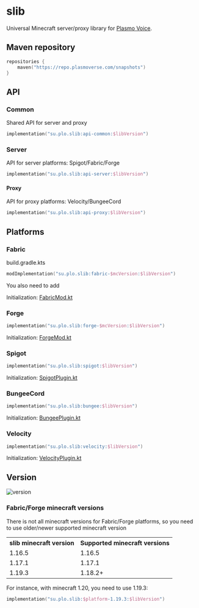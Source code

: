 # slib 
Universal Minecraft server/proxy library for [Plasmo Voice](https://github.com/plasmoapp/plasmo-voice).

## Maven repository
```kotlin
repositories {
    maven("https://repo.plasmoverse.com/snapshots")
}
```

## API

### Common
Shared API for server and proxy 
```kotlin
implementation("su.plo.slib:api-common:$libVersion")
```

### Server
API for server platforms: Spigot/Fabric/Forge
```kotlin
implementation("su.plo.slib:api-server:$libVersion")
```

#### Proxy
API for proxy platforms: Velocity/BungeeCord
```kotlin
implementation("su.plo.slib:api-proxy:$libVersion")
```

## Platforms

### Fabric
build.gradle.kts
```kotlin
modImplementation("su.plo.slib:fabric-$mcVersion:$libVersion")
```

You also need to add

Initialization: [FabricMod.kt](https://github.com/plasmoapp/mc-slib/blob/main/versions/src/test/kotlin/FabricMod.kt)

### Forge
```kotlin
implementation("su.plo.slib:forge-$mcVersion:$libVersion")
```

Initialization: [ForgeMod.kt](https://github.com/plasmoapp/mc-slib/blob/main/versions/1.19.3-forge/src/test/kotlin/ForgeMod.kt)

### Spigot
```kotlin
implementation("su.plo.slib:spigot:$libVersion")
```

Initialization: [SpigotPlugin.kt](https://github.com/plasmoapp/mc-slib/blob/main/spigot/src/test/kotlin/SpigotPlugin.kt)

### BungeeCord
```kotlin
implementation("su.plo.slib:bungee:$libVersion")
```

Initialization: [BungeePlugin.kt](https://github.com/plasmoapp/mc-slib/blob/main/bungee/src/test/kotlin/BungeePlugin.kt)

### Velocity
```kotlin
implementation("su.plo.slib:velocity:$libVersion")
```

Initialization: [VelocityPlugin.kt](https://github.com/plasmoapp/mc-slib/blob/main/velocity/src/test/kotlin/VelocityPlugin.kt)


## Version
<img alt="version" src="https://img.shields.io/badge/dynamic/xml?label=%20&query=/metadata/versioning/versions/version[not(contains(text(),'%2B'))][last()]&url=https://repo.plasmoverse.com/snapshots/su/plo/slib/common/maven-metadata.xml">

### Fabric/Forge minecraft versions
There is not all minecraft versions for Fabric/Forge platforms, so you need to use older/newer supported minecraft version
<table>
    <tbody>
        <tr>
            <th>slib minecraft version</th>
            <th>Supported minecraft versions</th>
        </tr>
        <tr>
            <td>1.16.5</td>
            <td>1.16.5</td>
        </tr>
        <tr>
            <td>1.17.1</td>
            <td>1.17.1</td>
        </tr>
        <tr>
            <td>1.19.3</td>
            <td>1.18.2+</td>
        </tr>
    </tbody>
</table>

For instance, with minecraft 1.20, you need to use 1.19.3:
```kotlin
implementation("su.plo.slib:$platform-1.19.3:$libVersion")
````
